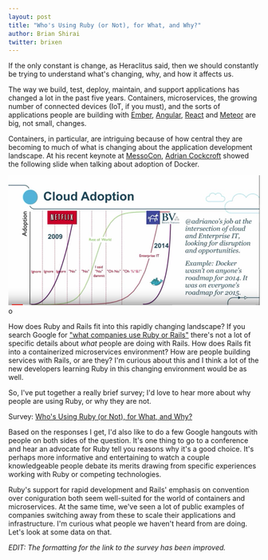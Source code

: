 ```yaml
---
layout: post
title: "Who's Using Ruby (or Not), for What, and Why?"
author: Brian Shirai
twitter: brixen
---
```


If the only constant is change, as Heraclitus said, then we should constantly be trying to understand what's changing, why, and how it affects us.

The way we build, test, deploy, maintain, and support applications has changed a lot in the past five years. Containers, microservices, the growing number of connected devices (IoT, if you must), and the sorts of applications people are building with [Ember](http://emberjs.com/), [Angular](https://angularjs.org/), [React](http://facebook.github.io/react/) and [Meteor](https://www.meteor.com/) are big, not small, changes.

Containers, in particular, are intriguing because of how central they are becoming to much of what is changing about the application development landscape. At his recent keynote at [MessoCon](https://www.youtube.com/watch?v=c0wSmr-u5vQ&index=40&list=PLVjgeV_avap2arug3vIz8c6l72rvh9poV), [Adrian Cockcroft](https://twitter.com/adrianco) showed the following slide when talking about adoption of Docker.

![Adoption of Docker](/images/adrianco-docker-adoption-mesoscon.jpg)o

How does Ruby and Rails fit into this rapidly changing landscape? If you search Google for ["what companies use Ruby or Rails"](https://encrypted.google.com/search?hl=en&q=what%20companies%20use%20Ruby%20or%20Rails) there's not a lot of specific details about _what_ people are doing with Rails. How does Rails fit into a containerized microservices environment? How are people building services with Rails, or are they? I'm curious about this and I think a lot of the new developers learning Ruby in this changing environment would be as well.

So, I've put together a really brief survey; I'd love to hear more about why people are using Ruby, or why they are not.

Survey: [Who's Using Ruby (or Not), for What, and Why?](http://goo.gl/forms/cf8OstwXmI)

Based on the responses I get, I'd also like to do a few Google hangouts with people on both sides of the question. It's one thing to go to a conference and hear an advocate for Ruby tell you reasons why it's a good choice. It's perhaps more informative and entertaining to watch a couple knowledgeable people debate its merits drawing from specific experiences working with Ruby or competing technologies.

Ruby's support for rapid development and Rails' emphasis on convention over coniguration both seem well-suited for the world of containers and microservices. At the same time, we've seen a lot of public examples of companies switching away from these to scale their applications and infrastructure. I'm curious what people we haven't heard from are doing. Let's look at some data on that.

_EDIT: The formatting for the link to the survey has been improved._
